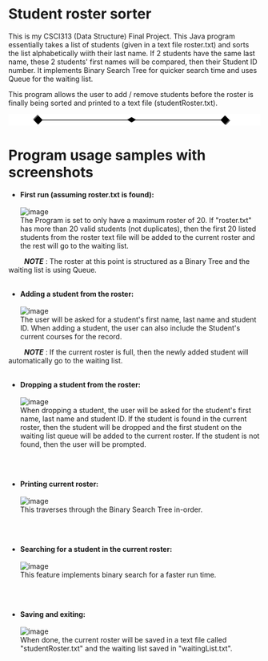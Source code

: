 # Student roster sorter
 This is my CSCI313 (Data Structure) Final Project. This Java program essentially takes a list of students (given in a text file roster.txt) and sorts the list alphabetically wiith their last name. If 2 students have the same last name, these 2 students' first names will be compared, then their Student ID number. It implements Binary Search Tree for quicker search time and uses Queue for the waiting list.
 
 This program allows the user to add / remove students before the roster is finally being sorted and printed to a text file (studentRoster.txt).

![image](border.png)

# Program usage samples with screenshots
* **First run (assuming roster.txt is found):**<br> <br>
![image](https://user-images.githubusercontent.com/31665473/147693655-816e8ff3-d927-429a-a00d-c8b4d8d1ed32.png)<br>
The Program is set to only have a maximum roster of 20. If "roster.txt" has more than 20 valid students (not duplicates), then the first 20 listed students from the roster text file will be added to the current roster and the rest will go to the waiting list.

&nbsp;&nbsp;&nbsp;&nbsp;&nbsp;&nbsp;&nbsp;&nbsp;***NOTE*** : The roster at this point is structured as a Binary Tree and the waiting list is using Queue.
<br>
<br>

* **Adding a student from the roster:** <br> <br>
![image](https://user-images.githubusercontent.com/31665473/147693883-89613192-8e9f-4120-9ade-e62d3bf712da.png)<br>
The user will be asked for a student's first name, last name and student ID. When adding a student, the user can also include the Student's current courses for the record.

&nbsp;&nbsp;&nbsp;&nbsp;&nbsp;&nbsp;&nbsp;&nbsp;***NOTE*** : If the current roster is full, then the newly added student will automatically go to the waiting list.
<br>
<br>

* **Dropping a student from the roster:** <br><br>
![image](https://user-images.githubusercontent.com/31665473/147695156-3bbbcddd-2540-4a48-a1a2-490d39c1fb50.png)<br>
When dropping a student, the user will be asked for the student's first name, last name and student ID. If the student is found in the current roster, then the student will be dropped and the first student on the waiting list queue will be added to the current roster. If the student is not found, then the user will be prompted.
<br>
<br>

* **Printing current roster:** <br><br>
![image](https://user-images.githubusercontent.com/31665473/147695675-3c8f99b6-6c9e-4c9c-8df6-1c75e2d93611.png) <br>
This traverses through the Binary Search Tree in-order.
<br>
<br>

* **Searching for a student in the current roster:** <br><br>
![image](https://user-images.githubusercontent.com/31665473/147695508-6c0cbe66-a7c0-481e-b25b-42d7c0ac0f87.png)<br>
This feature implements binary search for a faster run time.
<br>
<br>

* **Saving and exiting:** <br><br>
![image](https://user-images.githubusercontent.com/31665473/147695982-6eda59be-833c-491b-aefb-2edae5e56b59.png)<br>
When done, the current roster will be saved in a text file called "studentRoster.txt" and the waiting list saved in "waitingList.txt".

